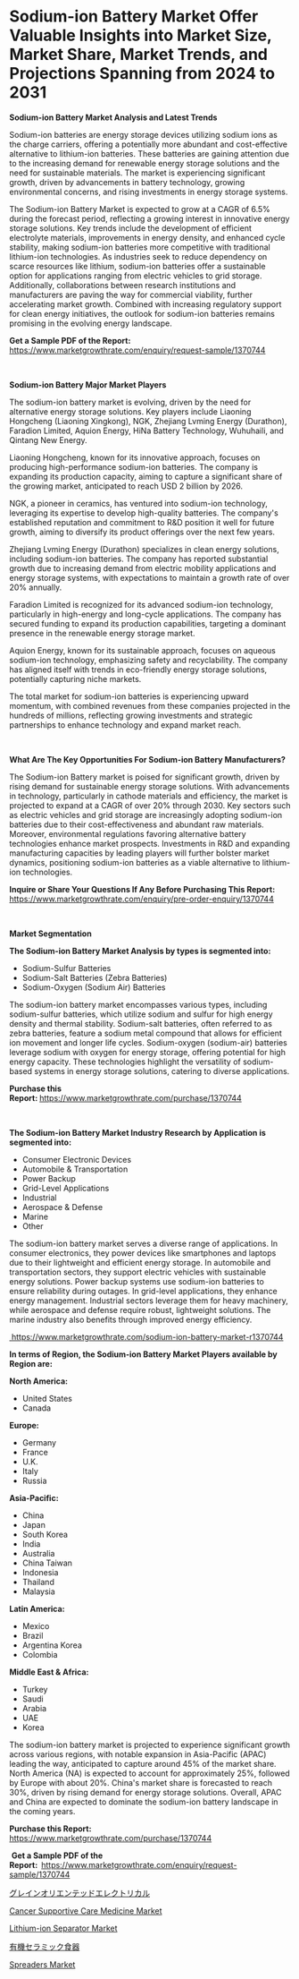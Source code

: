 <p><h1>Sodium-ion Battery Market Offer Valuable Insights into Market Size, Market Share, Market Trends, and Projections Spanning from 2024 to 2031</h1></p><p><strong>Sodium-ion Battery Market Analysis and Latest Trends</strong></p>
<p><p>Sodium-ion batteries are energy storage devices utilizing sodium ions as the charge carriers, offering a potentially more abundant and cost-effective alternative to lithium-ion batteries. These batteries are gaining attention due to the increasing demand for renewable energy storage solutions and the need for sustainable materials. The market is experiencing significant growth, driven by advancements in battery technology, growing environmental concerns, and rising investments in energy storage systems.</p><p>The Sodium-ion Battery Market is expected to grow at a CAGR of 6.5% during the forecast period, reflecting a growing interest in innovative energy storage solutions. Key trends include the development of efficient electrolyte materials, improvements in energy density, and enhanced cycle stability, making sodium-ion batteries more competitive with traditional lithium-ion technologies. As industries seek to reduce dependency on scarce resources like lithium, sodium-ion batteries offer a sustainable option for applications ranging from electric vehicles to grid storage. Additionally, collaborations between research institutions and manufacturers are paving the way for commercial viability, further accelerating market growth. Combined with increasing regulatory support for clean energy initiatives, the outlook for sodium-ion batteries remains promising in the evolving energy landscape.</p></p>
<p><strong>Get a Sample PDF of the Report:&nbsp;</strong> <a href="https://www.marketgrowthrate.com/enquiry/request-sample/1370744">https://www.marketgrowthrate.com/enquiry/request-sample/1370744</a></p>
<p>&nbsp;</p>
<p><strong>Sodium-ion Battery Major Market Players</strong></p>
<p><p>The sodium-ion battery market is evolving, driven by the need for alternative energy storage solutions. Key players include Liaoning Hongcheng (Liaoning Xingkong), NGK, Zhejiang Lvming Energy (Durathon), Faradion Limited, Aquion Energy, HiNa Battery Technology, Wuhuhaili, and Qintang New Energy.</p><p>Liaoning Hongcheng, known for its innovative approach, focuses on producing high-performance sodium-ion batteries. The company is expanding its production capacity, aiming to capture a significant share of the growing market, anticipated to reach USD 2 billion by 2026.</p><p>NGK, a pioneer in ceramics, has ventured into sodium-ion technology, leveraging its expertise to develop high-quality batteries. The company's established reputation and commitment to R&D position it well for future growth, aiming to diversify its product offerings over the next few years.</p><p>Zhejiang Lvming Energy (Durathon) specializes in clean energy solutions, including sodium-ion batteries. The company has reported substantial growth due to increasing demand from electric mobility applications and energy storage systems, with expectations to maintain a growth rate of over 20% annually.</p><p>Faradion Limited is recognized for its advanced sodium-ion technology, particularly in high-energy and long-cycle applications. The company has secured funding to expand its production capabilities, targeting a dominant presence in the renewable energy storage market.</p><p>Aquion Energy, known for its sustainable approach, focuses on aqueous sodium-ion technology, emphasizing safety and recyclability. The company has aligned itself with trends in eco-friendly energy storage solutions, potentially capturing niche markets.</p><p>The total market for sodium-ion batteries is experiencing upward momentum, with combined revenues from these companies projected in the hundreds of millions, reflecting growing investments and strategic partnerships to enhance technology and expand market reach.</p></p>
<p>&nbsp;</p>
<p><strong>What Are The Key Opportunities For Sodium-ion Battery Manufacturers?</strong></p>
<p><p>The Sodium-ion Battery market is poised for significant growth, driven by rising demand for sustainable energy storage solutions. With advancements in technology, particularly in cathode materials and efficiency, the market is projected to expand at a CAGR of over 20% through 2030. Key sectors such as electric vehicles and grid storage are increasingly adopting sodium-ion batteries due to their cost-effectiveness and abundant raw materials. Moreover, environmental regulations favoring alternative battery technologies enhance market prospects. Investments in R&D and expanding manufacturing capacities by leading players will further bolster market dynamics, positioning sodium-ion batteries as a viable alternative to lithium-ion technologies.</p></p>
<p><strong>Inquire or Share Your Questions If Any Before Purchasing This Report:</strong> <a href="https://www.marketgrowthrate.com/enquiry/pre-order-enquiry/1370744">https://www.marketgrowthrate.com/enquiry/pre-order-enquiry/1370744</a></p>
<p>&nbsp;</p>
<p><strong>Market Segmentation</strong></p>
<p><strong>The Sodium-ion Battery Market Analysis by types is segmented into:</strong></p>
<p><ul><li>Sodium-Sulfur Batteries</li><li>Sodium-Salt Batteries (Zebra Batteries)</li><li>Sodium-Oxygen (Sodium Air) Batteries</li></ul></p>
<p><p>The sodium-ion battery market encompasses various types, including sodium-sulfur batteries, which utilize sodium and sulfur for high energy density and thermal stability. Sodium-salt batteries, often referred to as zebra batteries, feature a sodium metal compound that allows for efficient ion movement and longer life cycles. Sodium-oxygen (sodium-air) batteries leverage sodium with oxygen for energy storage, offering potential for high energy capacity. These technologies highlight the versatility of sodium-based systems in energy storage solutions, catering to diverse applications.</p></p>
<p><strong>Purchase this Report:&nbsp;</strong><a href="https://www.marketgrowthrate.com/purchase/1370744">https://www.marketgrowthrate.com/purchase/1370744</a></p>
<p>&nbsp;</p>
<p><strong>The Sodium-ion Battery Market Industry Research by Application is segmented into:</strong></p>
<p><ul><li>Consumer Electronic Devices</li><li>Automobile & Transportation</li><li>Power Backup</li><li>Grid-Level Applications</li><li>Industrial</li><li>Aerospace & Defense</li><li>Marine</li><li>Other</li></ul></p>
<p><p>The sodium-ion battery market serves a diverse range of applications. In consumer electronics, they power devices like smartphones and laptops due to their lightweight and efficient energy storage. In automobile and transportation sectors, they support electric vehicles with sustainable energy solutions. Power backup systems use sodium-ion batteries to ensure reliability during outages. In grid-level applications, they enhance energy management. Industrial sectors leverage them for heavy machinery, while aerospace and defense require robust, lightweight solutions. The marine industry also benefits through improved energy efficiency.</p></p>
<p><a href="https://www.marketgrowthrate.com/sodium-ion-battery-market-r1370744">&nbsp;https://www.marketgrowthrate.com/sodium-ion-battery-market-r1370744</a></p>
<p><strong>In terms of Region, the Sodium-ion Battery Market Players available by Region are:</strong></p>
<p>
    <p> <strong> North America: </strong>
        <ul>
            <li>United States</li>
            <li>Canada</li>
        </ul>
        </p> 
    <p> <strong> Europe: </strong>
        <ul>
            <li>Germany</li>
            <li>France</li>
            <li>U.K.</li>
            <li>Italy</li>
            <li>Russia</li>
        </ul>
        </p> 
    <p> <strong> Asia-Pacific: </strong>
        <ul>
            <li>China</li>
            <li>Japan</li>
            <li>South Korea</li>
            <li>India</li>
            <li>Australia</li>
            <li>China Taiwan</li>
            <li>Indonesia</li>
            <li>Thailand</li>
            <li>Malaysia</li>
        </ul>
        </p> 
    <p> <strong> Latin America: </strong>
        <ul>
            <li>Mexico</li>
            <li>Brazil</li>
            <li>Argentina Korea</li>
            <li>Colombia</li>
        </ul>
        </p> 
    <p> <strong> Middle East & Africa: </strong>
        <ul>
            <li>Turkey</li>
            <li>Saudi</li>
            <li>Arabia</li>
            <li>UAE</li>
            <li>Korea</li>
        </ul>
    </p>
    </p>
<p><p>The sodium-ion battery market is projected to experience significant growth across various regions, with notable expansion in Asia-Pacific (APAC) leading the way, anticipated to capture around 45% of the market share. North America (NA) is expected to account for approximately 25%, followed by Europe with about 20%. China's market share is forecasted to reach 30%, driven by rising demand for energy storage solutions. Overall, APAC and China are expected to dominate the sodium-ion battery landscape in the coming years.</p></p>
<p><strong>Purchase this Report: </strong><a href="https://www.marketgrowthrate.com/purchase/1370744">https://www.marketgrowthrate.com/purchase/1370744</a></p>
<p>&nbsp;<strong>Get a Sample PDF of the Report:&nbsp;&nbsp;</strong><a href="https://www.marketgrowthrate.com/enquiry/request-sample/1370744">https://www.marketgrowthrate.com/enquiry/request-sample/1370744</a></p>
<p><strong></strong></p>
<p><p><a href="https://medium.com/@entelabrahimi20222022/%E7%A9%80%E7%89%A9%E6%8C%87%E5%90%91%E9%9B%BB%E6%B0%97%E5%B8%82%E5%A0%B4%E3%81%AF%E3%81%A9%E3%81%AE%E3%82%88%E3%81%86%E3%81%AB%E9%80%B2%E5%8C%96%E3%81%99%E3%82%8B%E3%81%AE%E3%81%8B-%E5%B9%B4%E6%AC%A1%E5%B8%82%E5%A0%B4%E6%88%90%E9%95%B7%E5%88%86%E6%9E%90-2024-2031-7926b8a122c1">グレインオリエンテッドエレクトリカル</a></p><p><a href="https://medium.com/@oscarmatterson/cancer-supportive-care-medicine-market-size-share-analysis-growth-trends-forecast-2024-2031-44341b3b7f44?postPublishedType=repub">Cancer Supportive Care Medicine Market</a></p><p><a href="https://issuu.com/reportprime-2/docs/lithium-ion-separator-market-size-2_a69ab3f9000e4d">Lithium-ion Separator Market</a></p><p><a href="https://medium.com/@maudward1907/%E6%9C%89%E6%A9%9F%E3%82%BB%E3%83%A9%E3%83%9F%E3%83%83%E3%82%AF%E9%A3%9F%E5%99%A8%E3%81%AB%E9%96%A2%E3%81%99%E3%82%8B%E3%82%B0%E3%83%AD%E3%83%BC%E3%83%90%E3%83%AB%E3%81%AA%E8%A6%96%E7%82%B9-%E5%B8%82%E5%A0%B4%E3%81%AE%E5%8B%95%E5%90%91-%E8%AA%B2%E9%A1%8C-%E4%BA%88%E6%B8%AC-2024%E5%B9%B4-2031%E5%B9%B4-f5765a1cd65a">有機セラミック食器</a></p><p><a href="https://www.linkedin.com/pulse/spreaders-market-insights-products-regional-analysis-wkotc">Spreaders Market</a></p></p>
